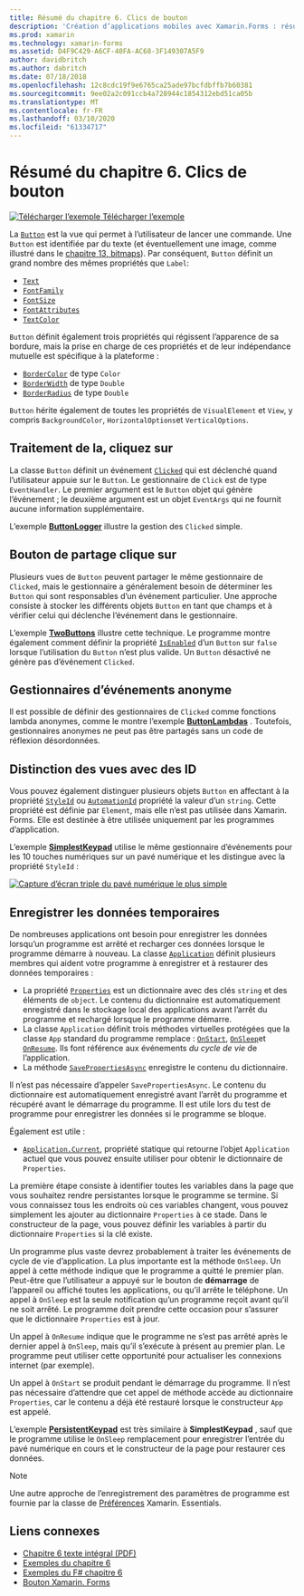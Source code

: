 ```yaml
---
title: Résumé du chapitre 6. Clics de bouton
description: 'Création d’applications mobiles avec Xamarin.Forms : résumé du chapitre 6. Clics de bouton'
ms.prod: xamarin
ms.technology: xamarin-forms
ms.assetid: D4F9C429-A6CF-40FA-AC68-3F149307A5F9
author: davidbritch
ms.author: dabritch
ms.date: 07/18/2018
ms.openlocfilehash: 12c8cdc19f9e6765ca25ade97bcfdbffb7b60381
ms.sourcegitcommit: 9ee02a2c091ccb4a728944c1854312ebd51ca05b
ms.translationtype: MT
ms.contentlocale: fr-FR
ms.lasthandoff: 03/10/2020
ms.locfileid: "61334717"
---
```

# <a name="summary-of-chapter-6-button-clicks"></a>Résumé du chapitre 6. Clics de bouton

[![Télécharger l’exemple](~/media/shared/download.png) Télécharger l’exemple](https://github.com/xamarin/xamarin-forms-book-samples/tree/master/Chapter06)

La [`Button`](xref:Xamarin.Forms.Button) est la vue qui permet à l’utilisateur de lancer une commande. Une `Button` est identifiée par du texte (et éventuellement une image, comme illustré dans le [chapitre 13, bitmaps](chapter13.md)). Par conséquent, `Button` définit un grand nombre des mêmes propriétés que `Label`:

- [`Text`](xref:Xamarin.Forms.Button.Text)
- [`FontFamily`](xref:Xamarin.Forms.Button.FontFamily)
- [`FontSize`](xref:Xamarin.Forms.Button.FontSize)
- [`FontAttributes`](xref:Xamarin.Forms.Button.FontAttributes)
- [`TextColor`](xref:Xamarin.Forms.Button.TextColor)

`Button` définit également trois propriétés qui régissent l’apparence de sa bordure, mais la prise en charge de ces propriétés et de leur indépendance mutuelle est spécifique à la plateforme :

- [`BorderColor`](xref:Xamarin.Forms.Button.BorderColor) de type `Color`
- [`BorderWidth`](xref:Xamarin.Forms.Button.BorderWidth) de type `Double`
- [`BorderRadius`](xref:Xamarin.Forms.Button.BorderRadius) de type `Double`

`Button` hérite également de toutes les propriétés de `VisualElement` et `View`, y compris `BackgroundColor`, `HorizontalOptions`et `VerticalOptions`.

## <a name="processing-the-click"></a>Traitement de la, cliquez sur

La classe `Button` définit un événement [`Clicked`](xref:Xamarin.Forms.Button.Clicked) qui est déclenché quand l’utilisateur appuie sur le `Button`. Le gestionnaire de `Click` est de type `EventHandler`. Le premier argument est le `Button` objet qui génère l’événement ; le deuxième argument est un objet `EventArgs` qui ne fournit aucune information supplémentaire.

L’exemple [**ButtonLogger**](https://github.com/xamarin/xamarin-forms-book-samples/tree/master/Chapter06/ButtonLogger) illustre la gestion des `Clicked` simple.

## <a name="sharing-button-clicks"></a>Bouton de partage clique sur

Plusieurs vues de `Button` peuvent partager le même gestionnaire de `Clicked`, mais le gestionnaire a généralement besoin de déterminer les `Button` qui sont responsables d’un événement particulier. Une approche consiste à stocker les différents objets `Button` en tant que champs et à vérifier celui qui déclenche l’événement dans le gestionnaire.

L’exemple [**TwoButtons**](https://github.com/xamarin/xamarin-forms-book-samples/tree/master/Chapter06/TwoButtons) illustre cette technique. Le programme montre également comment définir la propriété [`IsEnabled`](xref:Xamarin.Forms.VisualElement.IsEnabled) d’un `Button` sur `false` lorsque l’utilisation du `Button` n’est plus valide. Un `Button` désactivé ne génère pas d’événement `Clicked`.

## <a name="anonymous-event-handlers"></a>Gestionnaires d’événements anonyme

Il est possible de définir des gestionnaires de `Clicked` comme fonctions lambda anonymes, comme le montre l’exemple [**ButtonLambdas**](https://github.com/xamarin/xamarin-forms-book-samples/tree/master/Chapter06/ButtonLambdas) . Toutefois, gestionnaires anonymes ne peut pas être partagés sans un code de réflexion désordonnées.

## <a name="distinguishing-views-with-ids"></a>Distinction des vues avec des ID

Vous pouvez également distinguer plusieurs objets `Button` en affectant à la propriété [`StyleId`](xref:Xamarin.Forms.Element.StyleId) ou [`AutomationId`](xref:Xamarin.Forms.Element.AutomationId) propriété la valeur d’un `string`. Cette propriété est définie par `Element`, mais elle n’est pas utilisée dans Xamarin. Forms. Elle est destinée à être utilisée uniquement par les programmes d’application.

L’exemple [**SimplestKeypad**](https://github.com/xamarin/xamarin-forms-book-samples/tree/master/Chapter06/SimplestKeypad) utilise le même gestionnaire d’événements pour les 10 touches numériques sur un pavé numérique et les distingue avec la propriété `StyleId` :

[![Capture d’écran triple du pavé numérique le plus simple](images/ch06fg04-small.png "Calculatrice")](images/ch06fg04-large.png#lightbox "Calculatrice")

## <a name="saving-transient-data"></a>Enregistrer les données temporaires

De nombreuses applications ont besoin pour enregistrer les données lorsqu’un programme est arrêté et recharger ces données lorsque le programme démarre à nouveau. La classe [`Application`](xref:Xamarin.Forms.Application) définit plusieurs membres qui aident votre programme à enregistrer et à restaurer des données temporaires :

- La propriété [`Properties`](xref:Xamarin.Forms.Application.Properties) est un dictionnaire avec des clés `string` et des éléments de `object`. Le contenu du dictionnaire est automatiquement enregistré dans le stockage local des applications avant l’arrêt du programme et rechargé lorsque le programme démarre.
- La classe `Application` définit trois méthodes virtuelles protégées que la classe `App` standard du programme remplace : [`OnStart`](xref:Xamarin.Forms.Application.OnStart), [`OnSleep`](xref:Xamarin.Forms.Application.OnSleep)et [`OnResume`](xref:Xamarin.Forms.Application.OnResume). Ils font référence aux événements *du cycle de vie* de l’application.
- La méthode [`SavePropertiesAsync`](xref:Xamarin.Forms.Application.SavePropertiesAsync) enregistre le contenu du dictionnaire.

Il n’est pas nécessaire d’appeler `SavePropertiesAsync`. Le contenu du dictionnaire est automatiquement enregistré avant l’arrêt du programme et récupéré avant le démarrage du programme. Il est utile lors du test de programme pour enregistrer les données si le programme se bloque.

Également est utile :

- [`Application.Current`](xref:Xamarin.Forms.Application.Current), propriété statique qui retourne l’objet `Application` actuel que vous pouvez ensuite utiliser pour obtenir le dictionnaire de `Properties`.

La première étape consiste à identifier toutes les variables dans la page que vous souhaitez rendre persistantes lorsque le programme se termine. Si vous connaissez tous les endroits où ces variables changent, vous pouvez simplement les ajouter au dictionnaire `Properties` à ce stade. Dans le constructeur de la page, vous pouvez définir les variables à partir du dictionnaire `Properties` si la clé existe.

Un programme plus vaste devrez probablement à traiter les événements de cycle de vie d’application. La plus importante est la méthode `OnSleep`. Un appel à cette méthode indique que le programme a quitté le premier plan. Peut-être que l’utilisateur a appuyé sur le bouton de **démarrage** de l’appareil ou affiché toutes les applications, ou qu’il arrête le téléphone. Un appel à `OnSleep` est la seule notification qu’un programme reçoit avant qu’il ne soit arrêté. Le programme doit prendre cette occasion pour s’assurer que le dictionnaire `Properties` est à jour.

Un appel à `OnResume` indique que le programme ne s’est pas arrêté après le dernier appel à `OnSleep`, mais qu’il s’exécute à présent au premier plan. Le programme peut utiliser cette opportunité pour actualiser les connexions internet (par exemple).

Un appel à `OnStart` se produit pendant le démarrage du programme. Il n’est pas nécessaire d’attendre que cet appel de méthode accède au dictionnaire `Properties`, car le contenu a déjà été restauré lorsque le constructeur `App` est appelé.

L’exemple [**PersistentKeypad**](https://github.com/xamarin/xamarin-forms-book-samples/tree/master/Chapter06/PersistentKeypad) est très similaire à **SimplestKeypad** , sauf que le programme utilise le `OnSleep` remplacement pour enregistrer l’entrée du pavé numérique en cours et le constructeur de la page pour restaurer ces données.

> [!NOTE]
> Une autre approche de l’enregistrement des paramètres de programme est fournie par la classe de [Préférences](~/essentials/preferences.md) Xamarin. Essentials.

## <a name="related-links"></a>Liens connexes

- [Chapitre 6 texte intégral (PDF)](https://download.xamarin.com/developer/xamarin-forms-book/XamarinFormsBook-Ch06-Apr2016.pdf)
- [Exemples du chapitre 6](https://github.com/xamarin/xamarin-forms-book-samples/tree/master/Chapter06)
- [Exemples du F# chapitre 6](https://github.com/xamarin/xamarin-forms-book-samples/tree/master/Chapter06/FS)
- [Bouton Xamarin. Forms](~/xamarin-forms/user-interface/button.md)
